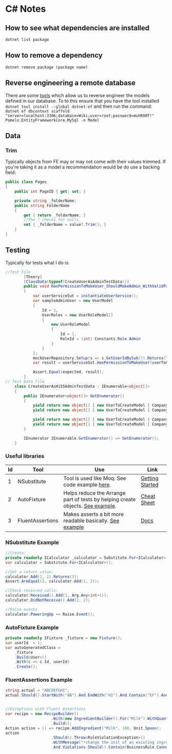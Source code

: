 # C# Notes

## How to see what dependencies are installed

`dotnet list package`

## How to remove a dependency

`dotnet remove package (package name)`

## Reverse engineering a remote database

There are some
[tools](https://docs.microsoft.com/en-us/ef/core/miscellaneous/cli/dotnet) which
allow us to reverse engineer the models defined in our database. To to this
ensure that you have the tool installed `dotnet tool install --global dotnet-ef` and then
run the command:  
`dotnet ef dbcontext scaffold "server=localhost:3306;database=Wiki;user=root;password=muhR00T!" Pomelo.EntityFrameworkCore.MySql -o Model`

## Data

### Trim

Typically objects from FE may or may not come with their values trimmed. If you're taking it as a model a recommendation would be do use a backing field:

```c#
public class Pages
{
    public int PageID { get; set; }

    private string _folderName;
    public string FolderName
    {
        get { return _folderName; }
        //The ? checks for nulls.
        set { _folderName = value?.Trim(); }
    }
}
```

## Testing

Typically for tests what I do is:

```c#
//Test File
        [Theory]
        [ClassData(typeof(CreateUserAsAdminTestData))]
        public void HasPermissionToMakeUser_ShouldMakeAdmin_WithValidParams(UserToCreateModel userToCreateModel, bool expected)
        {
            var userServiceSut = instantiateUserService();
            var sampleAdminUser = new UserModel
            {
                Id = 1,
                UserRoles = new UserRoleModel[]
                {
                    new UserRoleModel
                    {
                        Id = 1,
                        RoleId = (int) Constants.Role.Admin
                    }
                }
            };
            mockUserRepository.Setup(s => s.GetUserIdBySub()).Returns(Task.FromResult(sampleAdminUser));
            var result = userServiceSut.HasPermissionToMakeUser(userToCreateModel).Result;

            Assert.Equal(expected, result);
        }
// Test Data file
    class CreateUserAsHi55AdminTestData : IEnumerable<object[]>
    {
        public IEnumerator<object[]> GetEnumerator()
        {
            yield return new object[] { new UserToCreateModel { CompanyId = 1, RoleId = (int) Constants.Role.Owner }, true };
            yield return new object[] { new UserToCreateModel { CompanyId = 1, RoleId = (int) Constants.Role.User }, true};

            yield return new object[] { new UserToCreateModel { CompanyId = 2, RoleId = (int) Constants.Role.Owner }, true };
            yield return new object[] { new UserToCreateModel { CompanyId = 2, RoleId = (int) Constants.Role.User }, true };
        }

        IEnumerator IEnumerable.GetEnumerator() => GetEnumerator();
    }
```

### Useful libraries

| Id  | Tool             | Use                                                                                                    | Link                                                                       |
| --- | ---------------- | ------------------------------------------------------------------------------------------------------ | -------------------------------------------------------------------------- |
| 1   | NSubstitute      | Tool is used like Moq: See code example [here](#nsubstitute-example).                                  | [Getting Started](https://nsubstitute.github.io/help/getting-started/)     |
| 2   | AutoFixture      | Helps reduce the Arrange part of tests by helping create objects. [See example](#autofixture-example). | [Cheat Sheet](https://github.com/AutoFixture/AutoFixture/wiki/Cheat-Sheet) |
| 3   | FluentAssertions | Makes asserts a bit more readable basically. [See example](#fluentassertions-example)                  | [Docs](https://fluentassertions.com/introduction)                          |

### NSubstitute Example

``` c#
//Create:
private readonly ICalculator _calculator = Substitute.For<ICalculator>();
var calculator = Substitute.For<ICalculator>();

//Set a return value:
calculator.Add(1, 2).Returns(3);
Assert.AreEqual(3, calculator.Add(1, 2));

//Check received calls:
calculator.Received().Add(1, Arg.Any<int>());
calculator.DidNotReceive().Add(2, 2);

//Raise events
calculator.PoweringUp += Raise.Event();

```

### AutoFixture Example

``` c#
private readonly IFixture _fixture = new Fixture();
var userId  = 1;
var autoGeneratedClass =
    _fixture
    .Build<User>()
    .With(c => c.Id, userId)
    .Create();
```

### FluentAssertions Example

``` c#
string actual = "ABCDEFGHI";
actual.Should().StartWith("AB").And.EndWith("HI").And.Contain("EF").And.HaveLength(9);


//Exceptions with Fluent Assertions
var recipe = new RecipeBuilder()
                    .With(new IngredientBuilder().For("Milk").WithQuantity(200, Unit.Milliliters))
                    .Build();
Action action = () => recipe.AddIngredient("Milk", 100, Unit.Spoon);
action
                    .Should().Throw<RuleViolationException>()
                    .WithMessage("*change the unit of an existing ingredient*")
                    .And.Violations.Should().Contain(BusinessRule.CannotChangeIngredientQuantity);

```
